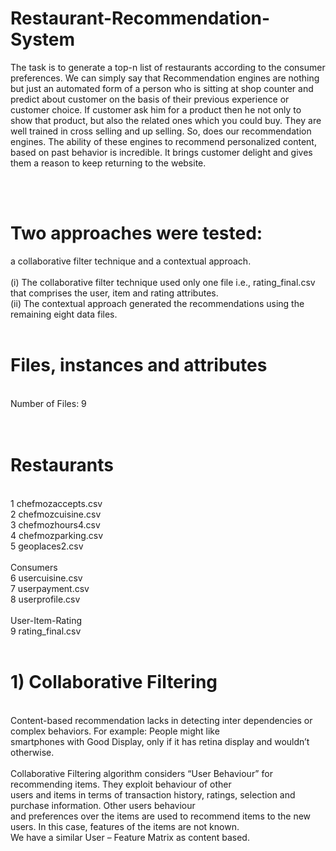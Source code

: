 
# Restaurant-Recommendation-System
The task is to generate a top-n list of restaurants according to the consumer preferences. We can simply say that Recommendation engines are nothing but just an automated form of a person who is sitting at shop counter and predict about customer on the basis of their previous experience or customer choice. If customer ask him for a product then he not only to show that product, but also the related ones which you could buy. They are well trained in cross selling and up selling. So, does our recommendation engines. The ability of these engines to recommend personalized content, based on past behavior is incredible. It brings customer delight and gives them a reason to keep returning to the website.

<br/><br/>
<h1>Two approaches were tested:</h1>

a collaborative filter technique and a contextual approach.<br/><br/>
(i) The collaborative filter technique used only one file i.e., rating_final.csv that comprises the user, item and rating attributes.<br/>
(ii) The contextual approach generated the recommendations using the remaining eight data files.<br/>
<br/>
<h1>Files, instances and attributes</h1><br/>
Number of Files: 9<br/>
<br/><br/>
<h1>Restaurants</h1><br/>
1 chefmozaccepts.csv<br/>
2 chefmozcuisine.csv<br/>
3 chefmozhours4.csv<br/>
4 chefmozparking.csv<br/>
5 geoplaces2.csv<br/>
<br/>
Consumers<br/>
6 usercuisine.csv<br/>
7 userpayment.csv<br/>
8 userprofile.csv<br/>
<br/>
User-Item-Rating<br/>
9 rating_final.csv
<br/>
<br/>
<h1>1) Collaborative Filtering </h1><br/>
Content-based recommendation lacks in detecting inter dependencies or complex behaviors. For example: People might like<br/>
smartphones with Good Display, only if it has retina display and wouldn’t otherwise.<br/>
<br/>
Collaborative Filtering algorithm considers “User Behaviour” for recommending items. They exploit behaviour of other <br/>
users and items in terms of transaction history, ratings, selection and purchase information. Other users behaviour<br/>
and preferences over the items are used to recommend items to the new users. In this case, features of the items are not known.<br/>
We have a similar User – Feature Matrix as content based.<br/>
